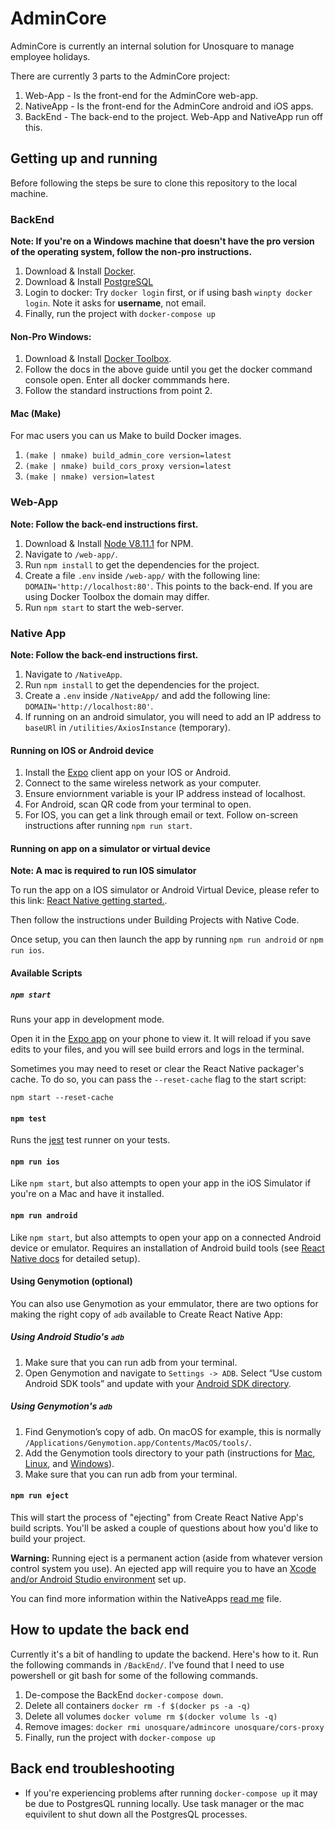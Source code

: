 # AdminCore

AdminCore is currently an internal solution for Unosquare to manage employee holidays.

There are currently 3 parts to the AdminCore project:
1. Web-App - Is the front-end for the AdminCore web-app.
2. NativeApp - Is the front-end for the AdminCore android and iOS apps.
3. BackEnd - The back-end to the project. Web-App and NativeApp run off this.

## Getting up and running
Before following the steps be sure to clone this repository to the local machine.

### BackEnd
**Note: If you're on a Windows machine that doesn't have the pro version of the operating system, follow the non-pro instructions.**

1. Download & Install [Docker](https://www.docker.com/products/docker-desktop).
2. Download & Install [PostgreSQL](https://www.postgresql.org/download/)
3. Login to docker: Try `docker login` first, or if using bash `winpty docker login`. Note it asks for **username**, not email.
4. Finally, run the project with `docker-compose up`

#### Non-Pro Windows:

1. Download & Install [Docker Toolbox](https://docs.docker.com/toolbox/toolbox_install_windows/).
2. Follow the docs in the above guide until you get the docker command console open. Enter all docker commmands here.
3. Follow the standard instructions from point 2.

#### Mac (Make)
For mac users you can us Make to build Docker images.
1. `(make | nmake) build_admin_core version=latest`
2. `(make | nmake) build_cors_proxy version=latest`
3. `(make | nmake) version=latest`


### Web-App
**Note: Follow the back-end instructions first.**

1. Download & Install [Node V8.11.1](https://nodejs.org/en/download/releases/) for NPM.
2. Navigate to `/web-app/`.
3. Run `npm install` to get the dependencies for the project.
4. Create a file `.env` inside `/web-app/` with the following line: `DOMAIN='http://localhost:80'`. This points to the back-end. If you are using Docker Toolbox the domain may differ.
5. Run `npm start` to start the web-server.

### Native App
**Note: Follow the back-end instructions first.**

1. Navigate to `/NativeApp`.
2. Run `npm install` to get the dependencies for the project.
3. Create a `.env` inside `/NativeApp/` and add the following line: `DOMAIN='http://localhost:80'`.
4. If running on an android simulator, you will need to add an IP address to `baseURl` in `/utilities/AxiosInstance` (temporary).

#### Running on IOS or Android device
1. Install the [Expo](https://expo.io) client app on your IOS or Android.
2. Connect to the same wireless network as your computer.
3. Ensure enviornment variable is your IP address instead of localhost.
3. For Android, scan QR code from your terminal to open.
4. For IOS, you can get a link through email or text. Follow on-screen instructions after running `npm run start`.

#### Running on app on a simulator or virtual device
**Note: A mac is required to run IOS simulator**

To run the app on a IOS simulator or Android Virtual Device, please refer to this link: [React Native getting started.](https://facebook.github.io/react-native/docs/getting-started).

Then follow the instructions under Building Projects with Native Code.

Once setup, you can then launch the app by running `npm run android` or `npm run ios`.

#### Available Scripts
##### `npm start`

Runs your app in development mode.

Open it in the [Expo app](https://expo.io) on your phone to view it. It will reload if you save edits to your files, and you will see build errors and logs in the terminal.

Sometimes you may need to reset or clear the React Native packager's cache. To do so, you can pass the `--reset-cache` flag to the start script:

```
npm start --reset-cache
```

#### `npm test`

Runs the [jest](https://github.com/facebook/jest) test runner on your tests.

#### `npm run ios`

Like `npm start`, but also attempts to open your app in the iOS Simulator if you're on a Mac and have it installed.

#### `npm run android`

Like `npm start`, but also attempts to open your app on a connected Android device or emulator. Requires an installation of Android build tools (see [React Native docs](https://facebook.github.io/react-native/docs/getting-started.html) for detailed setup). 

#### Using Genymotion (optional)
You can also use Genymotion as your emmulator, there are two options for making the right copy of `adb` available to Create React Native App:

##### Using Android Studio's `adb`

1. Make sure that you can run adb from your terminal.
2. Open Genymotion and navigate to `Settings -> ADB`. Select “Use custom Android SDK tools” and update with your [Android SDK directory](https://stackoverflow.com/questions/25176594/android-sdk-location).

##### Using Genymotion's `adb`

1. Find Genymotion’s copy of adb. On macOS for example, this is normally `/Applications/Genymotion.app/Contents/MacOS/tools/`.
2. Add the Genymotion tools directory to your path (instructions for [Mac](http://osxdaily.com/2014/08/14/add-new-path-to-path-command-line/), [Linux](http://www.computerhope.com/issues/ch001647.htm), and [Windows](https://www.howtogeek.com/118594/how-to-edit-your-system-path-for-easy-command-line-access/)).
3. Make sure that you can run adb from your terminal.

#### `npm run eject`

This will start the process of "ejecting" from Create React Native App's build scripts. You'll be asked a couple of questions about how you'd like to build your project.

**Warning:** Running eject is a permanent action (aside from whatever version control system you use). An ejected app will require you to have an [Xcode and/or Android Studio environment](https://facebook.github.io/react-native/docs/getting-started.html) set up.

You can find more information within the NativeApps [read me](https://github.com/UnosquareBelfast/AdminCore/tree/develop/NativeApp) file.


## How to update the back end
Currently it's a bit of handling to update the backend. Here's how to it. Run the following commands in `/BackEnd/`. I've found that I need to use powershell or git bash for some of the following commands.

1. De-compose the BackEnd `docker-compose down`.
2. Delete all containers `docker rm -f $(docker ps -a -q)`
3. Delete all volumes `docker volume rm $(docker volume ls -q)`
4. Remove images: `docker rmi unosquare/admincore unosquare/cors-proxy`
4. Finally, run the project with `docker-compose up`

## Back end troubleshooting
- If you're experiencing problems after running `docker-compose up` it may be due to PostgresQL running locally. Use task manager or the mac equivilent to shut down all the PostgresQL processes. 

